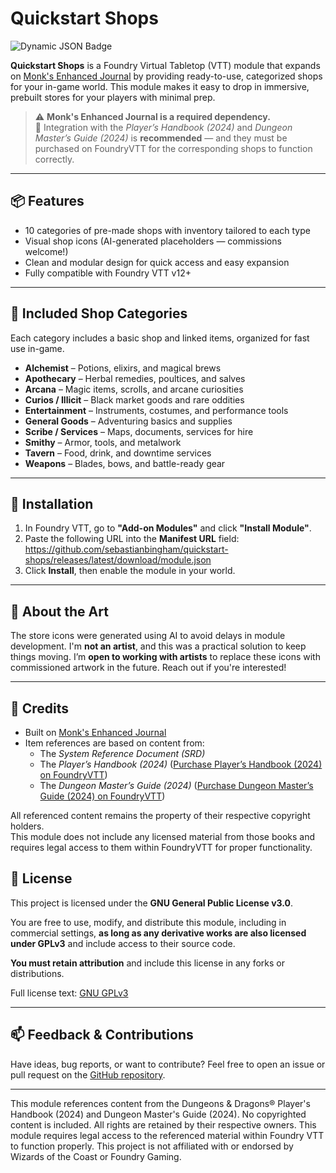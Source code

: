 # Quickstart Shops
![Dynamic JSON Badge](https://img.shields.io/badge/dynamic/json?url=https%3A%2F%2Fraw.githubusercontent.com%2Fsebastianbingham%2Fquickstart-shops-metrics%2Fmain%2Fmetrics%2Finstall-count.json&query=installs&label=VTT%20Worlds%20Installed%20In&color=%23FE6A1F)

**Quickstart Shops** is a Foundry Virtual Tabletop (VTT) module that expands on [Monk's Enhanced Journal](https://foundryvtt.com/packages/monks-enhanced-journal) by providing ready-to-use, categorized shops for your in-game world. This module makes it easy to drop in immersive, prebuilt stores for your players with minimal prep.

> ⚠️ **Monk's Enhanced Journal is a required dependency.**  
> 📘 Integration with the *Player’s Handbook (2024)* and *Dungeon Master’s Guide (2024)* is **recommended** — and they must be purchased on FoundryVTT for the corresponding shops to function correctly.

---

## 📦 Features

- 10 categories of pre-made shops with inventory tailored to each type
- Visual shop icons (AI-generated placeholders — commissions welcome!)
- Clean and modular design for quick access and easy expansion
- Fully compatible with Foundry VTT v12+

---

## 🛒 Included Shop Categories

Each category includes a basic shop and linked items, organized for fast use in-game.

- **Alchemist** – Potions, elixirs, and magical brews
- **Apothecary** – Herbal remedies, poultices, and salves
- **Arcana** – Magic items, scrolls, and arcane curiosities
- **Curios / Illicit** – Black market goods and rare oddities
- **Entertainment** – Instruments, costumes, and performance tools
- **General Goods** – Adventuring basics and supplies
- **Scribe / Services** – Maps, documents, services for hire
- **Smithy** – Armor, tools, and metalwork
- **Tavern** – Food, drink, and downtime services
- **Weapons** – Blades, bows, and battle-ready gear

---

## 🧩 Installation

1. In Foundry VTT, go to **"Add-on Modules"** and click **"Install Module"**.
2. Paste the following URL into the **Manifest URL** field: https://github.com/sebastianbingham/quickstart-shops/releases/latest/download/module.json
3. Click **Install**, then enable the module in your world.

---

## 🎨 About the Art

The store icons were generated using AI to avoid delays in module development. I'm **not an artist**, and this was a practical solution to keep things moving. I’m **open to working with artists** to replace these icons with commissioned artwork in the future. Reach out if you're interested!

---

## 🤝 Credits

- Built on [Monk's Enhanced Journal](https://foundryvtt.com/packages/monks-enhanced-journal)
- Item references are based on content from:
    - The *System Reference Document (SRD)*
    - The *Player’s Handbook (2024)* ([Purchase Player’s Handbook (2024) on FoundryVTT](https://foundryvtt.com/packages/dnd-players-handbook))
    - The *Dungeon Master’s Guide (2024)* ([Purchase Dungeon Master’s Guide (2024) on FoundryVTT](https://foundryvtt.com/packages/dnd-dungeon-masters-guide))

All referenced content remains the property of their respective copyright holders.  
This module does not include any licensed material from those books and requires legal access to them within FoundryVTT for proper functionality.

## 🔐 License

This project is licensed under the **GNU General Public License v3.0**.

You are free to use, modify, and distribute this module, including in commercial settings, **as long as any derivative works are also licensed under GPLv3** and include access to their source code.

**You must retain attribution** and include this license in any forks or distributions.

Full license text: [GNU GPLv3](https://www.gnu.org/licenses/gpl-3.0.en.html)


---

## 📫 Feedback & Contributions

Have ideas, bug reports, or want to contribute? Feel free to open an issue or pull request on the [GitHub repository](https://github.com/sebastianbingham/quickstart-shops).

---

This module references content from the Dungeons & Dragons® Player's Handbook (2024) and Dungeon Master's Guide (2024). No copyrighted content is included. All rights are retained by their respective owners. This module requires legal access to the referenced material within Foundry VTT to function properly. This project is not affiliated with or endorsed by Wizards of the Coast or Foundry Gaming.


